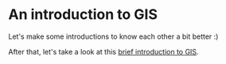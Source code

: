 # An introduction to GIS

Let's make some introductions to know each other a bit better :) 

After that, let's take a look at this [brief introduction to GIS](https://docs.google.com/presentation/d/1gqYWHs8--UBv48UyoqTEhWQrejbp-4-9tNTPjBuaG64/edit?usp=sharing).